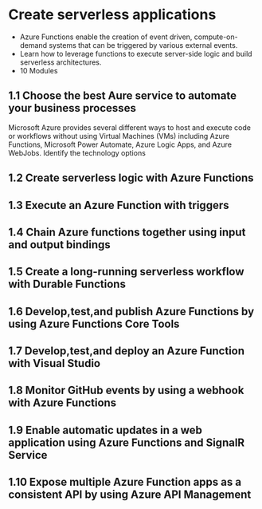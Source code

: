 # Create serverless applications
- Azure Functions enable the creation of event driven, compute-on-demand systems that can be triggered by various external events. 
- Learn how to leverage functions to execute server-side logic and build serverless architectures.
- 10 Modules

## 1.1 Choose the best Aure service to automate your business processes
Microsoft Azure provides several different ways to host and execute code or workflows without using Virtual Machines (VMs) including Azure Functions, Microsoft Power Automate, Azure Logic Apps, and Azure WebJobs. 
Identify the technology options
 


## 1.2 Create serverless logic with Azure Functions

## 1.3 Execute an Azure Function with triggers

## 1.4 Chain Azure functions together using input and output bindings

## 1.5 Create a long-running serverless workflow with Durable Functions

## 1.6 Develop,test,and publish Azure Functions by using Azure Functions Core Tools

## 1.7 Develop,test,and deploy an Azure Function with Visual Studio

## 1.8 Monitor GitHub events by using a webhook with Azure Functions

## 1.9 Enable automatic updates in a web application using Azure Functions and SignalR Service

## 1.10 Expose multiple Azure Function apps as a consistent API by using Azure API Management
